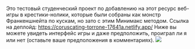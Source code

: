 Это тестовый студенческий проект по добавлению на этот ресурс веб-игры в крестики-нолики, которые были собраны как монстр Франкеншнейта по кускам, но зато с этим Минимакс методом.
Ссылка на деплойд: https://coruscating-torrone-17641a.netlify.app/
Ниже вы можете увидеть интерфейс игры и даже предположить, проиграл ли я или нет (оставьте ваше предположения в комментариях).
<img src="Загрузки\еще не проиграл.png">
